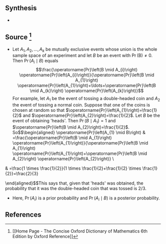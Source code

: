 ## Synthesis
- 
## Source [^1]
- Let $A_{1}, A_{2}, \ldots, A_{k}$ be mutually exclusive events whose union is the whole sample space of an experiment and let $B$ be an event with $\operatorname{Pr}(\mathrm{B}) \neq 0$. Then $\operatorname{Pr}\left(A_{i} \mid B\right)$ equals$$\frac{\operatorname{Pr}\left(B \mid A_{i}\right) \operatorname{Pr}\left(A_{i}\right)}{\operatorname{Pr}\left(B \mid A_{1}\right) \operatorname{Pr}\left(A_{1}\right)+\ldots+\operatorname{Pr}\left(B \mid A_{k}\right) \operatorname{Pr}\left(A_{k}\right)}$$For example, let $A_{1}$ be the event of tossing a double-headed coin and $A_{2}$ the event of tossing a normal coin. Suppose that one of the coins is chosen at random so that $\operatorname{Pr}\left(A_{1}\right)=\frac{1}{2}$ and $\operatorname{Pr}\left(A_{2}\right)=\frac{1}{2}$. Let $B$ be the event of obtaining 'heads'. Then $\operatorname{Pr}\left(B \mid A_{1}\right)=1$ and $\operatorname{Pr}\left(B \mid A_{2}\right)=\frac{1}{2}$. So$$\begin{aligned}
\operatorname{Pr}\left(A_{1} \mid B\right)
& =\frac{\operatorname{Pr}\left(B \mid A_{1}\right) \operatorname{Pr}\left(A_{1}\right)}{\operatorname{Pr}\left(B \mid A_{1}\right) \operatorname{Pr}\left(A_{1}\right)+\operatorname{Pr}\left(B \mid A_{2}\right) \operatorname{Pr}\left(A_{2}\right)} \\

& =\frac{1 \times \frac{1}{2}}{1 \times \frac{1}{2}+\frac{1}{2} \times \frac{1}{2}}=\frac{2}{3}

\end{aligned}$$This says that, given that 'heads' was obtained, the probability that it was the double-headed coin that was tossed is $2 / 3$.
- Here, $\operatorname{Pr}\left(A_{i}\right)$ is a prior probability and $\operatorname{Pr}\left(A_{i} \mid B\right)$ is a posterior probability.
## References

[^1]: [[Home Page - The Concise Oxford Dictionary of Mathematics 6th Edition by Oxford Reference]]